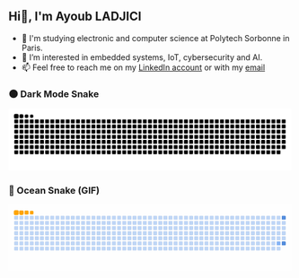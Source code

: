 ## Hi👋, I'm Ayoub LADJICI

- 🎒 I'm studying electronic and computer science at Polytech Sorbonne in Paris.
- 👀 I’m interested in embedded systems, IoT, cybersecurity and AI.
- 📫 Feel free to reach me on my [LinkedIn account](https://www.linkedin.com/in/ayoub-ladjici-560528238/) or with my [email](ayoub.ladjici@outlook.com)

### 🌑 Dark Mode Snake

![GitHub Snake Animation Dark Mode](./dist/github-snake-dark.svg)

### 🌊 Ocean Snake (GIF)

![GitHub Snake Ocean Animation](./dist/ocean.gif)

